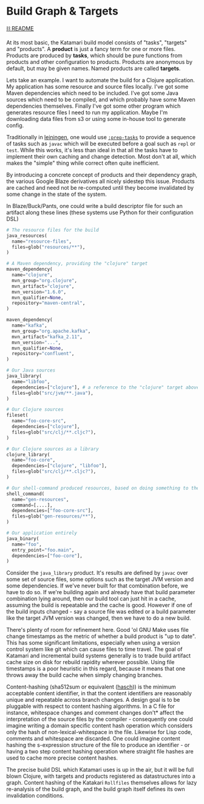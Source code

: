 # Build Graph & Targets
[⛓ README](/README.md)

At its most basic, the Katamari build model consists of "tasks", "targets" and "products".
A **product** is just a fancy term for one or more files.
Products are produced by **tasks**, which should be pure functions from products and other configuration to products.
Products are anonymous by default, but may be given names.
Named products are called **targets**.

Lets take an example.
I want to automate the build for a Clojure application.
My application has some resource and source files locally.
I've got some Maven dependencies which need to be included.
I've got some Java sources which need to be compiled, and which probably have some Maven dependencies themselves.
Finally I've got some other program which generates resource files I need to run my application.
Maybe I'm downloading data files from s3 or using some in-house tool to generate config.

Traditionally in [leiningen](https://github.com/technomancy/leiningen), one would use [`:prep-tasks`](https://github.com/technomancy/leiningen/blob/master/sample.project.clj#L258-L262) to provide a sequence of tasks such as `javac` which will be executed before a goal such as `repl` or `test`.
While this works, it's less than ideal in that all the tasks have to implement their own caching and change detection.
Most don't at all, which makes the "simple" thing while correct often quite inefficient.

By introducing a concrete concept of products and their dependency graph, the various Google Blaze derivatives all nicely sidestep this issue.
Products are cached and need not be re-computed until they become invalidated by some change in the state of the system.

In Blaze/Buck/Pants, one could write a build descriptor file for such an artifact along these lines (these systems use Python for their configuration DSL)

```python
# The resource files for the build
java_resources(
  name="resource-files",
  files=glob("resources/**"),
)

# A Maven dependency, providing the "clojure" target
maven_dependency(
  name="clojure", 
  mvn_group="org.clojure",
  mvn_artifact="clojure",
  mvn_version="1.6.0",
  mvn_qualifier=None,
  repository="maven-central",
)

maven_dependency(
  name="kafka", 
  mvn_group="org.apache.kafka",
  mvn_artifact="kafka_2.11",
  mvn_version="...",
  mvn_qualifier=None,
  repository="confluent",
)

# Our Java sources
java_library(
  name="libfoo",
  dependencies=["clojure"], # a reference to the "clojure" target above
  files=glob("src/jvm/**.java"),
)

# Our Clojure sources
fileset(
  name="foo-core-src",
  dependencies=["clojure"],
  files=glob("src/clj/**.cljc?"),
)

# Our Clojure sources as a library
clojure_library(
  name="foo-core",
  dependencies=["clojure", "libfoo"],
  files=glob("src/clj/**.cljc?"),
)

# Our shell-command produced resources, based on doing something to the foo-core-src fileset.
shell_command(
  name="gen-resources",
  command=[....],
  dependencies=["foo-core-src"],
  files=glob("gen-resources/**"),
)

# Our application entirely
java_binary(
  name="foo",
  entry_point="foo.main",
  dependencies=["foo-core"], 
)
```

Consider the `java_library` product.
It's results are defined by `javac` over some set of source files, some options such as the target JVM version and some dependencies.
If we've never built for that combination before, we have to do so.
If we're building again and already have that build parameter combination lying around, then our build tool can just hit in a cache, assuming the build is repeatable and the cache is good.
However if one of the build inputs changed - say a source file was edited or a build parameter like the target JVM version was changed, then we have to do a new build.

There's plenty of room for refinement here.
Good 'ol GNU Make uses file change timestamps as the metric of whether a build product is "up to date".
This has some significant limitations, especially when using a version control system like git which can cause files to time travel.
The goal of Katamari and incremental build systems generally is to trade build artifact cache size on disk for rebuild rapidity wherever possible.
Using file timestamps is a poor heuristic in this regard, because it means that one throws away the build cache when simply changing branches.

Content-hashing (sha512sum or equivalent ([hasch](https://github.com/replikativ/hasch))) is the minimum acceptable content identifier, in that the content identifiers are reasonably unique and repeatable across branch changes.
A design goal is to be pluggable with respect to content hashing algorithms.
In a C file for instance, whitespace changes and comment changes don't* affect the interpretation of the source files by the compiler - consequently one could imagine writing a domain specific content hash operation which considers only the hash of non-lexical-whitespace in the file.
Likewise for Lisp code, comments and whitespace are discarded.
One could imagine content hashing the s-expression structure of the file to produce an identifier - or having a two step content hashing operation where straight file hashes are used to cache more precise content hashes.

The precise build DSL which Katamari uses is up in the air, but it will be full blown Clojure, with targets and products registered as datastructures into a graph.
Content hashing of the Katakari `Rollfiles` themselves allows for lazy re-analysis of the build graph, and the build graph itself defines its own invalidation conditions.
